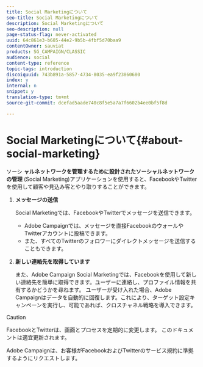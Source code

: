 ```yaml
---
title: Social Marketingについて
seo-title: Social Marketingについて
description: Social Marketingについて
seo-description: null
page-status-flag: never-activated
uuid: 64c861e3-b685-44e2-9b5b-4fbf5d70baa9
contentOwner: sauviat
products: SG_CAMPAIGN/CLASSIC
audience: social
content-type: reference
topic-tags: introduction
discoiquuid: 743b891a-5857-4734-8035-ea9f23860680
index: y
internal: n
snippet: y
translation-type: tm+mt
source-git-commit: dcefad5aade740c8f5e5a7a7f6602b4ee0bf5f8d

---
```



# Social Marketingについて{#about-social-marketing}

ソーシ **ャルネットワークを管理するために設計されたソーシャルネットワークの管理** (Social Marketing)アプリケーションを使用すると、FacebookやTwitterを使用して顧客や見込み客とやり取りすることができます。

1. **メッセージの送信**

   Social Marketingでは、FacebookやTwitterでメッセージを送信できます。

   * Adobe Campaignでは、メッセージを直接FacebookのウォールやTwitterアカウントに投稿できます。
   * また、すべてのTwitterのフォロワーにダイレクトメッセージを送信することもできます。

1. **新しい連絡先を取得しています**

   また、Adobe Campaign Social Marketingでは、Facebookを使用して新しい連絡先を簡単に取得できます。ユーザーに連絡し、プロファイル情報を共有するかどうかを尋ねます。 ユーザーが受け入れた場合、Adobe Campaignはデータを自動的に回復します。これにより、ターゲット設定キャンペーンを実行し、可能であれば、クロスチャネル戦略を導入できます。

>[!CAUTION]
>
>FacebookとTwitterは、画面とプロセスを定期的に変更します。 このドキュメントは適宜更新されます。
>
>Adobe Campaignは、お客様がFacebookおよびTwitterのサービス規約に準拠するようにリクエストします。
